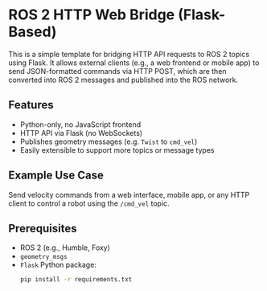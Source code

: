 # ROS 2 HTTP Web Bridge (Flask-Based)

This is a simple template for bridging HTTP API requests to ROS 2 topics using Flask. It allows external clients (e.g., a web frontend or mobile app) to send JSON-formatted commands via HTTP POST, which are then converted into ROS 2 messages and published into the ROS network.

## Features

- Python-only, no JavaScript frontend
- HTTP API via Flask (no WebSockets)
- Publishes geometry messages (e.g. `Twist` to `cmd_vel`)
- Easily extensible to support more topics or message types

## Example Use Case

Send velocity commands from a web interface, mobile app, or any HTTP client to control a robot using the `/cmd_vel` topic.

## Prerequisites

- ROS 2 (e.g., Humble, Foxy)
- `geometry_msgs`
- `Flask` Python package:
  ```bash
  pip install -r requirements.txt
